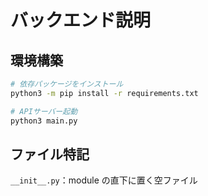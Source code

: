 # バックエンド説明

## 環境構築

```bash
# 依存パッケージをインストール
python3 -m pip install -r requirements.txt

# APIサーバー起動
python3 main.py
```

## ファイル特記

`__init__.py`：module の直下に置く空ファイル
